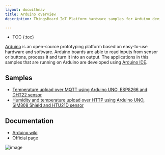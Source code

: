 ```yaml
---
layout: docwithnav
title: Arduino overview
description: ThingsBoard IoT Platform hardware samples for Arduino devices.

---
```


* TOC
{:toc}

[Arduino](https://en.wikipedia.org/wiki/Arduino) is an open-source prototyping platform based on easy-to-use hardware and software.
Arduino boards are able to read inputs from sensor or buttons, process it and turn it into an output. The applications in this samples that are running on Arduino are developed using [Arduino IDE](https://www.arduino.cc/en/Main/Software).

## Samples

 - [Temperature upload over MQTT using Arduino UNO, ESP8266 and DHT22 sensor](/docs/samples/arduino/temperature/)
 - [Humidity and temperature upload over HTTP using Arduino UNO, SIM808 Shield and HTU21D sensor](/docs/samples/arduino/sim808-htu21d/)

## Documentation

 - [Arduino wiki](https://en.wikipedia.org/wiki/Arduino)
 - [Official page](https://www.arduino.cc/en/Main/ArduinoBoardUno)

 ![image](https://i2.wp.com/marcusjenkins.com/wp-content/uploads/2014/06/ARDUINO_V2.png?w=961)
